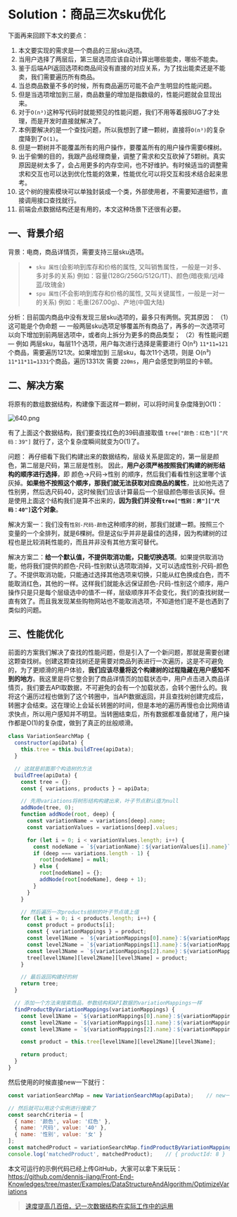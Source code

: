 # Solution：商品三次sku优化

下面再来回顾下本文的要点：

1. 本文要实现的需求是一个商品的三层sku选项。
2. 当用户选择了两层后，第三层选项应该自动计算出哪些能卖，哪些不能卖。
3. 鉴于后端API返回选项和商品间没有直接的对应关系，为了找出能卖还是不能卖，我们需要遍历所有商品。
4. 当总商品数量不多的时候，所有商品遍历可能不会产生明显的性能问题。
5. 但是当选项增加到三层，商品数量的增加是指数级的，性能问题就会显现出来。
6. 对于`O(n³)`这种写代码时就能预见的性能问题，我们不用等着报BUG了才处理，而是开发时直接就解决了。
7. 本例要解决的是一个查找问题，所以我想到了建一颗树，直接将`O(n³)`的复杂度降到了`O(1)`。
8. 但是一颗树并不能覆盖所有的用户操作，要覆盖所有的用户操作需要6棵树。
9. 出于偷懒的目的，我跟产品经理商量，调整了需求和交互砍掉了5颗树。真实原因是树太多了，会占用更多的内存空间，也不好维护。有时候适当的调整需求和交互也可以达到优化性能的效果，性能优化可以将交互和技术结合起来思考。
10. 这个树的搜索模块可以单独封装成一个类，外部使用者，不需要知道细节，直接调用接口查找就行。
11. 前端会点数据结构还是有用的，本文这种场景下还很有必要。

## 一、背景介绍

背景：电商，商品详情页，需要支持三层sku选项。

> - `sku 属性`(会影响到库存和价格的属性, 又叫销售属性，一般是一对多、多对多的关系) 例如：容量(128G/256G/512G/1T)、颜色(暗夜紫/远峰蓝/玫瑰金)
> - `spu 属性`(不会影响到库存和价格的属性, 又叫关键属性，一般是一对一的关系) 例如：毛重(267.00g)、产地(中国大陆)

分析：目前国内商品中没有发现三层sku选项的，最多只有两侧。究其原因：
（1）这可能是个伪命题 — 一般两层sku选项足够覆盖所有商品了，再多的一次选项可以向下增加到前两层选项中，或者向上拆分为更多的商品类型；
（2）有性能问题 — 例如 两层sku，每层11个选项，用户每次进行选择是需要进行 O(n²)  `11*11=121` 个商品，需要遍历121次。如果增加到 三层sku，每次11个选项，则是 O(n³) `11*11*11=1331`个商品，遍历1331次 需要 `220ms`，用户会感觉到明显的卡顿。

## 二、解决方案

将原有的数组数据结构，构建像下面这样一颗树，可以将时间复杂度降到O(1)：

![640.png](https://p6-juejin.byteimg.com/tos-cn-i-k3u1fbpfcp/32fb983e52174741aef2f3ff99911d10~tplv-k3u1fbpfcp-watermark.image?)

有了上面这个数据结构，我们要查找红色的39码直接取值
`tree["颜色：红色"]["尺码：39"]` 就行了，这个复杂度瞬间就变为O(1)了。

问题：
再仔细看下我们构建出来的数据结构，层级关系是固定的，第一层是颜色，第二层是尺码，第三层是性别。
因此，**用户必须严格按照我们构建的树形结构的顺序进行选择**，即 颜色->尺码->性别 的顺序，然后我们看看性别这里哪个该灰掉。**如果他不按照这个顺序，那我们就无法获取对应商品的属性**，比如他先选了性别男，然后选尺码40，这时候我们应该计算最后一个层级颜色哪些该灰掉。但是使用上面这个结构我们是算不出来的，**因为我们并没有`tree["性别：男"]["尺码：40"]`这个对象**。

解决方案一：我们没有`性别-尺码-颜色`这种顺序的树，那我们就建一颗。按照三个变量的一个全排列，就是6棵树。但是这似乎并非是最佳的选择，因为构建树的过程也是比较消耗性能的，而且并非没有其他方案可替代。

解决方案二：**给一个默认值，不提供取消功能，只能切换选项**。如果提供取消功能，他将我们提供的颜色-尺码-性别默认选项取消掉，又可以选成性别-尺码-颜色了。不提供取消功能，只能通过选择其他选项来切换，只能从红色换成白色，而不能取消红色，其他的一样。这样我们就能永远保证颜色-尺码-性别这个顺序，用户操作只是只是每个层级选中的值不一样，层级顺序并不会变化，我们的查找树就一直有效了。而且我发现某些购物网站也不能取消选项，不知道他们是不是也遇到了类似的问题。

## 三、性能优化

前面的方案我们解决了查找的性能问题，但是引入了一个新问题，那就是需要创建这颗查找树。创建这颗查找树还是需要对商品列表进行一次遍历，这是不可避免的，为了更顺滑的用户体验，**我们应该尽量将这个构建树的过程隐藏在用户感知不到的地方**。我这里是将它整合到了商品详情页的加载状态中，用户点击进入商品详情页，我们要去API取数据，不可避免的会有一个加载状态，会转个圈什么的。我将这个遍历过程也做到了这个转圈中，当API数据返回，并且查找树创建完成后，转圈才会结束。这在理论上会延长转圈的时间，但是本地的遍历再慢也会比网络请求快点，所以用户感知并不明显。当转圈结束后，所有数据都准备就绪了，用户操作都是O(1)的复杂度，做到了真正的丝般顺滑。



```JavaScript
class VariationSearchMap {
  constructor(apiData) {
    this.tree = this.buildTree(apiData);
  }

  // 这就是前面那个构造树的方法
  buildTree(apiData) {
    const tree = {};
    const { variations, products } = apiData;

    // 先用variations将树形结构构建出来，叶子节点默认值为null
    addNode(tree, 0);
    function addNode(root, deep) {
      const variationName = variations[deep].name;
      const variationValues = variations[deep].values;

      for (let i = 0; i < variationValues.length; i++) {
        const nodeName = `${variationName}：${variationValues[i].name}`;
        if (deep === variations.length - 1) {
          root[nodeName] = null;
        } else {
          root[nodeName] = {};
          addNode(root[nodeName], deep + 1);
        }
      }
    }

    // 然后遍历一次products给树的叶子节点填上值
    for (let i = 0; i < products.length; i++) {
      const product = products[i];
      const { variationMappings } = product;
      const level1Name = `${variationMappings[0].name}：${variationMappings[0].value}`;
      const level2Name = `${variationMappings[1].name}：${variationMappings[1].value}`;
      const level3Name = `${variationMappings[2].name}：${variationMappings[2].value}`;
      tree[level1Name][level2Name][level3Name] = product;
    }

    // 最后返回构建好的树
    return tree;
  }

  // 添加一个方法来搜索商品，参数结构和API数据的variationMappings一样
  findProductByVariationMappings(variationMappings) {
    const level1Name = `${variationMappings[0].name}：${variationMappings[0].value}`;
    const level2Name = `${variationMappings[1].name}：${variationMappings[1].value}`;
    const level3Name = `${variationMappings[2].name}：${variationMappings[2].value}`;

    const product = this.tree[level1Name][level2Name][level3Name];

    return product;
  }
}

```

然后使用的时候直接new一下就行：

```JavaScript
const variationSearchMap = new VariationSearchMap(apiData);    // new一个实例出来

// 然后就可以用这个实例进行搜索了
const searchCriteria = [
  { name: '颜色', value: '红色' },
  { name: '尺码', value: '40' },
  { name: '性别', value: '女' }
];
const matchedProduct = variationSearchMap.findProductByVariationMappings(searchCriteria);
console.log('matchedProduct', matchedProduct);    // { productId: 8 }
```

本文可运行的示例代码已经上传GitHub，大家可以拿下来玩玩：https://github.com/dennis-jiang/Front-End-Knowledges/tree/master/Examples/DataStructureAndAlgorithm/OptimizeVariations

> [速度提高几百倍，记一次数据结构在实际工作中的运用](https://mp.weixin.qq.com/s/q5YDEmohyrtQ_teS0Ws7Fg)
